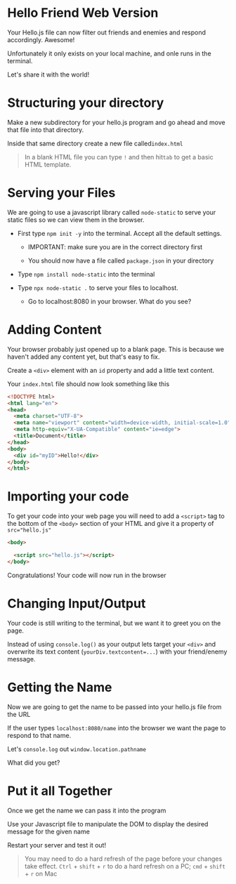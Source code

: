 # Hello Friend Web Version

Your Hello.js file can now filter out friends and enemies and respond accordingly. Awesome!

Unfortunately it only exists on your local machine, and onle runs in the terminal.

Let's share it with the world!

# Structuring your directory

Make a new subdirectory for your hello.js program and go ahead and move that file into that directory.

Inside that same directory create a new file called`index.html`

>In a blank HTML file you can type `!` and then hit`tab` to get a basic HTML template.

# Serving your Files

We are going to use a javascript library called `node-static` to serve your static files so we can view them in the browser.

* First type `npm init -y` into the terminal. Accept all the default settings.
  * IMPORTANT: make sure you are in the correct directory first
  
  * You should now have a file called `package.json` in your directory

* Type `npm install node-static` into the terminal

* Type `npx node-static .` to serve your files to localhost.
  * Go to localhost:8080 in your browser. What do you see?

# Adding Content

Your browser probably just opened up to a blank page. This is because we haven't added any content yet, but that's easy to fix.

Create a `<div>` element with an `id` property and add a little text content.

Your `index.html` file should now look something like this

```html
<!DOCTYPE html>
<html lang="en">
<head>
  <meta charset="UTF-8">
  <meta name="viewport" content="width=device-width, initial-scale=1.0">
  <meta http-equiv="X-UA-Compatible" content="ie=edge">
  <title>Document</title>
</head>
<body>
  <div id="myID">Hello!</div>
</body>
</html>
```

# Importing your code

To get your code into your web page you will need to add a `<script>` tag to the bottom of the `<body>` section of your HTML and give it a property of `src="hello.js"`

```html
<body>

  <script src="hello.js"></script>
</body>
```

Congratulations! Your code will now run in the browser

# Changing Input/Output

Your code is still writing to the terminal, but we want it to greet you on the page.

Instead of using `console.log()` as your output lets target your `<div>` and overwrite its text content (`yourDiv.textcontent=...`) with your friend/enemy message.

# Getting the Name

Now we are going to get the name to be passed into your hello.js file from the URL

If the user types `localhost:8080/name` into the browser we want the page to respond to that name.

Let's `console.log` out `window.location.pathname`

What did you get?

# Put it all Together

Once we get the name we can pass it into the program

Use your Javascript file to manipulate the DOM to display the desired message for the given name

Restart your server and test it out!

>You may need to do a hard refresh of the page before your changes take effect. `Ctrl` + `shift` + `r` to do a hard refresh on a PC; `cmd` + `shift` + `r` on Mac